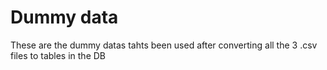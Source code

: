 # Dummy data

These are the dummy datas tahts been used after converting all the 3 .csv files to tables in the DB
